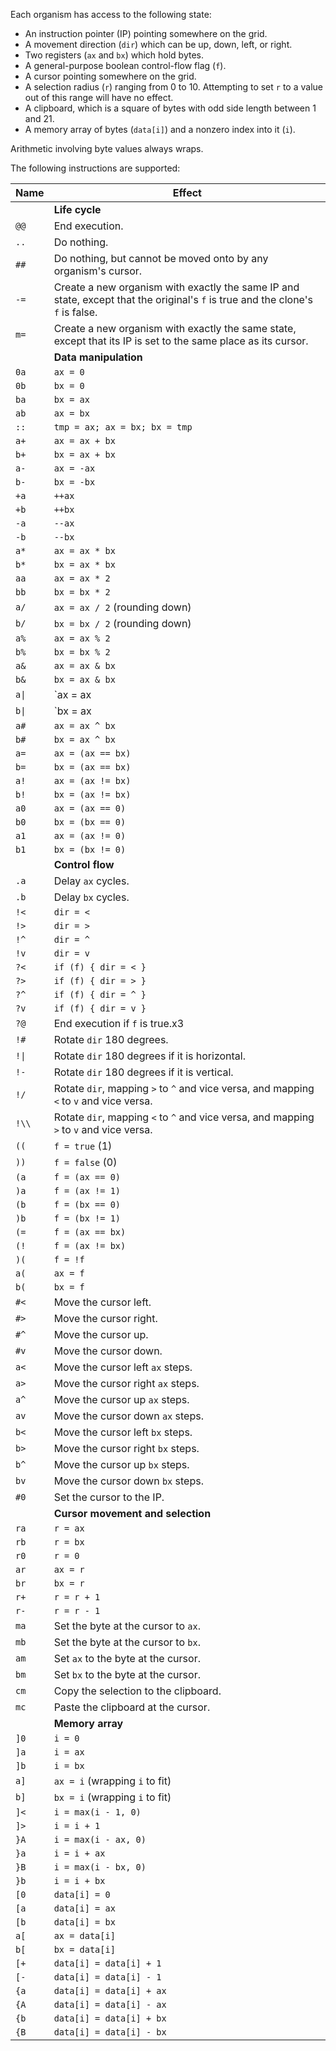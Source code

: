 Each organism has access to the following state:

- An instruction pointer (IP) pointing somewhere on the grid.
- A movement direction (`dir`) which can be up, down, left, or right.
- Two registers (`ax` and `bx`) which hold bytes.
- A general-purpose boolean control-flow flag (`f`).
- A cursor pointing somewhere on the grid.
- A selection radius (`r`) ranging from 0 to 10. Attempting to set `r` to a value out of this range will have no effect.
- A clipboard, which is a square of bytes with odd side length between 1 and 21.
- A memory array of bytes (`data[i]`) and a nonzero index into it (`i`).

Arithmetic involving byte values always wraps.

The following instructions are supported:

| **Name** | **Effect** |
| ---- | - |
| | **Life cycle** |
| `@@` | End execution. |
| `..` | Do nothing. |
| `##` | Do nothing, but cannot be moved onto by any organism's cursor. |
| `-=` | Create a new organism with exactly the same IP and state, except that the original's `f` is true and the clone's `f` is false. |
| `m=` | Create a new organism with exactly the same state, except that its IP is set to the same place as its cursor. |
| | **Data manipulation** |
| `0a` | `ax = 0` |
| `0b` | `bx = 0` |
| `ba` | `bx = ax` |
| `ab` | `ax = bx` |
| `::` | `tmp = ax; ax = bx; bx = tmp` |
| `a+` | `ax = ax + bx` |
| `b+` | `bx = ax + bx` |
| `a-` | `ax = -ax` |
| `b-` | `bx = -bx` |
| `+a` | `++ax` |
| `+b` | `++bx` |
| `-a` | `--ax` |
| `-b` | `--bx` |
| `a*` | `ax = ax * bx` |
| `b*` | `bx = ax * bx` |
| `aa` | `ax = ax * 2` |
| `bb` | `bx = bx * 2` |
| `a/` | `ax = ax / 2` (rounding down) |
| `b/` | `bx = bx / 2` (rounding down) |
| `a%` | `ax = ax % 2` |
| `b%` | `bx = bx % 2` |
| `a&` | `ax = ax & bx` |
| `b&` | `bx = ax & bx` |
| `a\|` | `ax = ax | bx` |
| `b\|` | `bx = ax | bx` |
| `a#` | `ax = ax ^ bx` |
| `b#` | `bx = ax ^ bx` |
| `a=` | `ax = (ax == bx)` |
| `b=` | `bx = (ax == bx)` |
| `a!` | `ax = (ax != bx)` |
| `b!` | `bx = (ax != bx)` |
| `a0` | `ax = (ax == 0)` |
| `b0` | `bx = (bx == 0)` |
| `a1` | `ax = (ax != 0)` |
| `b1` | `bx = (bx != 0)` |
| | **Control flow** |
| `.a` | Delay `ax` cycles. |
| `.b` | Delay `bx` cycles. |
| `!<` | `dir = <` |
| `!>` | `dir = >` |
| `!^` | `dir = ^` |
| `!v` | `dir = v` |
| `?<` | `if (f) { dir = < }` |
| `?>` | `if (f) { dir = > }` |
| `?^` | `if (f) { dir = ^ }` |
| `?v` | `if (f) { dir = v }` |
| `?@` | End execution if `f` is true.x3 |
| `!#` | Rotate `dir` 180 degrees. |
| `!\|` | Rotate `dir` 180 degrees if it is horizontal. |
| `!-` | Rotate `dir` 180 degrees if it is vertical. |
| `!/` | Rotate `dir`, mapping `>` to `^` and vice versa, and mapping `<` to `v` and vice versa. |
| `!\\` | Rotate `dir`, mapping `<` to `^` and vice versa, and mapping `>` to `v` and vice versa. |
| `((` | `f = true` (1) |
| `))` | `f = false` (0) |
| `(a` | `f = (ax == 0)` |
| `)a` | `f = (ax != 1)` |
| `(b` | `f = (bx == 0)` |
| `)b` | `f = (bx != 1)` |
| `(=` | `f = (ax == bx)` |
| `(!` | `f = (ax != bx)` |
| `)(` | `f = !f` |
| `a(` | `ax = f` |
| `b(` | `bx = f` |
| `#<` | Move the cursor left. |
| `#>` | Move the cursor right. |
| `#^` | Move the cursor up. |
| `#v` | Move the cursor down. |
| `a<` | Move the cursor left `ax` steps. |
| `a>` | Move the cursor right `ax` steps. |
| `a^` | Move the cursor up `ax` steps. |
| `av` | Move the cursor down `ax` steps. |
| `b<` | Move the cursor left `bx` steps. |
| `b>` | Move the cursor right `bx` steps. |
| `b^` | Move the cursor up `bx` steps. |
| `bv` | Move the cursor down `bx` steps. |
| `#0` | Set the cursor to the IP. |
| | **Cursor movement and selection** |
| `ra` | `r = ax` |
| `rb` | `r = bx` |
| `r0` | `r = 0` |
| `ar` | `ax = r` |
| `br` | `bx = r` |
| `r+` | `r = r + 1` |
| `r-` | `r = r - 1` |
| `ma` | Set the byte at the cursor to `ax`. |
| `mb` | Set the byte at the cursor to `bx`. |
| `am` | Set `ax` to the byte at the cursor. |
| `bm` | Set `bx` to the byte at the cursor. |
| `cm` | Copy the selection to the clipboard. |
| `mc` | Paste the clipboard at the cursor. |
| | **Memory array** |
| `]0` | `i = 0` |
| `]a` | `i = ax` |
| `]b` | `i = bx` |
| `a]` | `ax = i` (wrapping `i` to fit) |
| `b]` | `bx = i` (wrapping `i` to fit) |
| `]<` | `i = max(i - 1, 0)` |
| `]>` | `i = i + 1` |
| `}A` | `i = max(i - ax, 0)` |
| `}a` | `i = i + ax` |
| `}B` | `i = max(i - bx, 0)` |
| `}b` | `i = i + bx` |
| `[0` | `data[i] = 0` |
| `[a` | `data[i] = ax` |
| `[b` | `data[i] = bx` |
| `a[` | `ax = data[i]` |
| `b[` | `bx = data[i]` |
| `[+` | `data[i] = data[i] + 1` |
| `[-` | `data[i] = data[i] - 1` |
| `{a` | `data[i] = data[i] + ax` |
| `{A` | `data[i] = data[i] - ax` |
| `{b` | `data[i] = data[i] + bx` |
| `{B` | `data[i] = data[i] - bx` |
